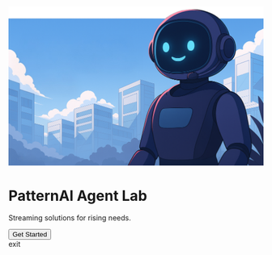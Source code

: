 <div class="hero-section" markdown="1">
  <img class="hero-image" src="images/bg.png" />
  <div class="hero-text">
    <h1>PatternAI Agent Lab</h1>
    <p class="slogan">Streaming solutions for rising needs.</p>
    <a href="/agent-build/">
      <button>Get Started</button>
    </a>
  </div>
</div>
exit
